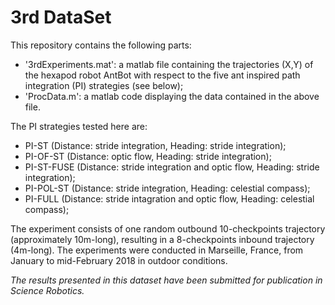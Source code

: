 # 3rd DataSet

This repository contains the following parts:
* '3rdExperiments.mat': a matlab file containing the trajectories (X,Y) of the hexapod robot AntBot with respect to the five ant inspired path integration (PI) strategies (see below);
* 'ProcData.m': a matlab code displaying the data contained in the above file.

The PI strategies tested here are:
* PI-ST (Distance: stride integration, Heading: stride integration);
* PI-OF-ST (Distance: optic flow, Heading: stride integration);
* PI-ST-FUSE (Distance: stride integration and optic flow, Heading: stride integration);
* PI-POL-ST (Distance: stride integration, Heading: celestial compass);
* PI-FULL (Distance: stride intagration and optic flow, Heading: celestial compass);

The experiment consists of one random outbound 10-checkpoints trajectory (approximately 10m-long), resulting in a 8-checkpoints inbound trajectory (4m-long). The experiments were conducted in Marseille, France, from January to mid-February 2018 in outdoor conditions. 

_The results presented in this dataset have been submitted for publication in Science Robotics._